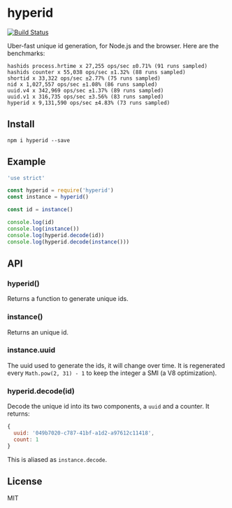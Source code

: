 # hyperid

[![Build
Status](https://travis-ci.org/mcollina/hyperid.svg)](https://travis-ci.org/mcollina/hyperid)

Uber-fast unique id generation, for Node.js and the browser.
Here are the benchmarks:

```
hashids process.hrtime x 27,255 ops/sec ±0.71% (91 runs sampled)
hashids counter x 55,038 ops/sec ±1.32% (88 runs sampled)
shortid x 33,322 ops/sec ±2.77% (75 runs sampled)
nid x 1,027,557 ops/sec ±1.08% (86 runs sampled)
uuid.v4 x 342,969 ops/sec ±1.37% (89 runs sampled)
uuid.v1 x 316,735 ops/sec ±3.56% (83 runs sampled)
hyperid x 9,131,590 ops/sec ±4.83% (73 runs sampled)
```

## Install

```
npm i hyperid --save
```

## Example

```js
'use strict'

const hyperid = require('hyperid')
const instance = hyperid()

const id = instance()

console.log(id)
console.log(instance())
console.log(hyperid.decode(id))
console.log(hyperid.decode(instance()))
```

## API

### hyperid()

Returns a function to generate unique ids.

### instance()

Returns an unique id.

### instance.uuid

The uuid used to generate the ids, it will change over time.
It is regenerated every `Math.pow(2, 31) - 1` to keep the integer a SMI
(a V8 optimization).

### hyperid.decode(id)

Decode the unique id into its two components, a `uuid` and a counter.
It returns:

```js
{
  uuid: '049b7020-c787-41bf-a1d2-a97612c11418',
  count: 1
}
```

This is aliased as `instance.decode`.

## License

MIT
